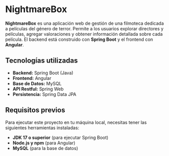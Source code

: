 # NightmareBox

**NightmareBox** es una aplicación web de gestión de una filmoteca dedicada a películas del género de terror. Permite a los usuarios explorar directores y películas, agregar valoraciones y obtener información detallada sobre cada película. El backend está construido con **Spring Boot** y el frontend con **Angular**.

## Tecnologías utilizadas

- **Backend:** Spring Boot (Java)
- **Frontend:** Angular
- **Base de Datos:** MySQL
- **API Restful:** Spring Web
- **Persistencia:** Spring Data JPA

## Requisitos previos

Para ejecutar este proyecto en tu máquina local, necesitas tener las siguientes herramientas instaladas:

- **JDK 17 o superior** (para ejecutar Spring Boot)
- **Node.js y npm** (para Angular)
- **MySQL** (para la base de datos)

